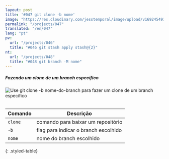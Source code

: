 ```yaml
---
layout: post
title: '#047 git clone -b nome'
image: "https://res.cloudinary.com/jesstemporal/image/upload/v1692454917/gitfichas/pt/047/thumbnail_sarord.jpg"
permalink: "/projects/047"
translated: "/en/047"
lang: "pt"
pv:
  url: "/projects/046"
  title: "#046 git stash apply stash@{2}"
nt:
  url: "/projects/048"
  title: "#048 git branch -M nome"
---
```

##### Fazendo um clone de um branch específico

<img alt="Use git clone -b nome-do-branch para fazer um clone de um branch específico" src="https://res.cloudinary.com/jesstemporal/image/upload/v1692454917/gitfichas/pt/047/full_kbayke.jpg"><br><br>

| Comando | Descrição |
|---------|-----------|
| `clone` | comando para baixar um repositório |
| `-b` | flag para indicar o branch escolhido  |
| `nome` | nome do branch escolhido |
{: .styled-table}

<!--
<br>

Leia mais sobre esse comando no blog post a seguir:

<a href="https://jtemporal.com/desfazendo-o-ultimo-commit-e-reaproveitando-a-mensagem/">
  <strong>Desfazendo o último commit e mantendo as alterações para um próximo commit</strong>
</a>
-->
